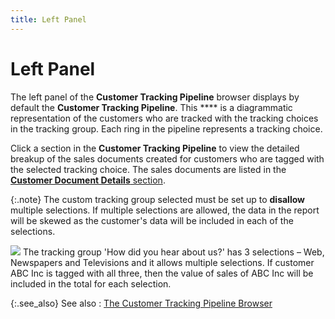 ```yaml
---
title: Left Panel
---
```


# Left Panel


The left panel of the **Customer Tracking 
 Pipeline** browser displays by default the **Customer 
 Tracking Pipeline**. This **** is  a diagrammatic representation of the customers who are tracked with the  tracking choices in the tracking group. Each ring in the pipeline represents  a tracking choice.


Click a section in the **Customer Tracking 
 Pipeline** to view the detailed breakup of the sales documents created  for customers who are tagged with the selected tracking choice. The sales  documents are listed in the [**Customer Document Details** section]({{site.sp_baseurl}}/misc/customer_document_details_section_cust_tracking_pipeline.html).


{:.note}
The custom tracking group selected must be set up to  **disallow** multiple selections.  If multiple selections are allowed, the data in the report will be skewed  as the customer's data will be included in each of the selections.


![]({{site.sp_baseurl}}/img/example.gif) The  tracking group 'How did you hear about us?' has 3 selections – Web, Newspapers  and Televisions and it allows multiple selections. If customer ABC Inc  is tagged with all three, then the value of sales of ABC Inc  will be included in the total for each selection.


{:.see_also}
See also
: [The  Customer Tracking Pipeline Browser]({{site.sp_baseurl}}/sales-docs/sales-analysis/customer-tracking-pipeline/the_customer_tracking_pipeline_browser.html)
